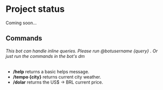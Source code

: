 # Project status

Coming soon...

## Commands
###### This bot can handle inline queries. Please run @botusername {query} . Or just run the commands in the bot's dm


- **/help** returns a basic helps message.
- **/tempo {city}** returns current city weather.
- **/dolar** returns the US$ -> BRL current price.